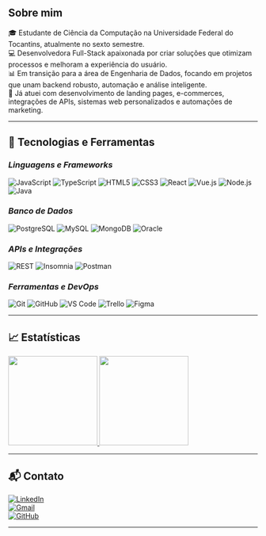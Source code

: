 ## Sobre mim

🎓 Estudante de Ciência da Computação na Universidade Federal do Tocantins, atualmente no sexto semestre.  
💻 Desenvolvedora Full-Stack apaixonada por criar soluções que otimizam processos e melhoram a experiência do usuário.  
📊 Em transição para a área de Engenharia de Dados, focando em projetos que unam backend robusto, automação e análise inteligente.  
🚀 Já atuei com desenvolvimento de landing pages, e-commerces, integrações de APIs, sistemas web personalizados e automações de marketing.

---

## 🚀 Tecnologias e Ferramentas

### *Linguagens e Frameworks*

![JavaScript](https://img.shields.io/badge/-JavaScript-333333?style=flat&logo=javascript)
![TypeScript](https://img.shields.io/badge/-TypeScript-333333?style=flat&logo=typescript)
![HTML5](https://img.shields.io/badge/-HTML5-333333?style=flat&logo=html5)
![CSS3](https://img.shields.io/badge/-CSS3-333333?style=flat&logo=css3)
![React](https://img.shields.io/badge/-React-333333?style=flat&logo=react)
![Vue.js](https://img.shields.io/badge/-Vue.js-333333?style=flat&logo=vue.js)
![Node.js](https://img.shields.io/badge/-Node.js-333333?style=flat&logo=node.js)
![Java](https://img.shields.io/badge/-Java-333333?style=flat&logo=java)

### *Banco de Dados*

![PostgreSQL](https://img.shields.io/badge/-PostgreSQL-333333?style=flat&logo=postgresql)
![MySQL](https://img.shields.io/badge/-MySQL-333333?style=flat&logo=mysql)
![MongoDB](https://img.shields.io/badge/-MongoDB-333333?style=flat&logo=mongodb)
![Oracle](https://img.shields.io/badge/-Oracle-333333?style=flat&logo=oracle)

### *APIs e Integrações*

![REST](https://img.shields.io/badge/-REST%20APIs-333333?style=flat&logo=api)
![Insomnia](https://img.shields.io/badge/-Insomnia-333333?style=flat&logo=insomnia)
![Postman](https://img.shields.io/badge/-Postman-333333?style=flat&logo=postman)

### *Ferramentas e DevOps*

![Git](https://img.shields.io/badge/-Git-333333?style=flat&logo=git)
![GitHub](https://img.shields.io/badge/-GitHub-333333?style=flat&logo=github)
![VS Code](https://img.shields.io/badge/-VS%20Code-333333?style=flat&logo=visual-studio-code)
![Trello](https://img.shields.io/badge/-Trello-333333?style=flat&logo=trello)
![Figma](https://img.shields.io/badge/-Figma-333333?style=flat&logo=figma)

---

## 📈 Estatísticas

<a href="https://github.com/annalaura2" title="Perfil da Anna <3">
  <img height="180em" src="https://github-readme-stats.vercel.app/api?username=annalaura2&theme=dracula&show_icons=true" /> 
  <img height="180em" src="https://github-readme-stats.vercel.app/api/top-langs/?username=annalaura2&layout=compact&langs_count=10&theme=dracula"/>
</a>

---

## 📬 Contato

[![LinkedIn](https://img.shields.io/badge/-Anna%20Laura-blue?style=flat-square&logo=Linkedin&logoColor=white&link=https://www.linkedin.com/in/anna-laura-39158821a/)](https://www.linkedin.com/in/anna-laura-39158821a/)  
[![Gmail](https://img.shields.io/badge/-annalauracodes@gmail.com-006bed?style=flat-square&logo=Gmail&logoColor=white)](mailto:annalauracodes@gmail.com)  
[![GitHub](https://img.shields.io/github/followers/annalaura2?label=follow&style=social)](https://github.com/annalaura2)

---

